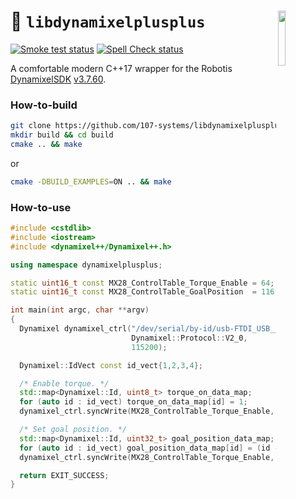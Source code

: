 <a href="https://107-systems.org/"><img align="right" src="https://raw.githubusercontent.com/107-systems/.github/main/logo/107-systems.png" width="15%"></a>
:floppy_disk: `libdynamixelplusplus`
====================================
[![Smoke test status](https://github.com/107-systems/libdynamixelplusplus/actions/workflows/smoke-test.yml/badge.svg)](https://github.com/107-systems/libdynamixelplusplus/actions/workflows/smoke-test.yml)
[![Spell Check status](https://github.com/107-systems/libdynamixelplusplus/actions/workflows/spell-check.yml/badge.svg)](https://github.com/107-systems/libdynamixelplusplus/actions/workflows/spell-check.yml)

A comfortable modern C++17 wrapper for the Robotis [DynamixelSDK](https://github.com/ROBOTIS-GIT/DynamixelSDK) [v3.7.60](https://github.com/ROBOTIS-GIT/DynamixelSDK/releases/tag/3.7.60).

### How-to-build
```bash
git clone https://github.com/107-systems/libdynamixelplusplus && cd libdynamixelplusplus
mkdir build && cd build
cmake .. && make
```
or
```bash
cmake -DBUILD_EXAMPLES=ON .. && make
```

### How-to-use
```C++
#include <cstdlib>
#include <iostream>
#include <dynamixel++/Dynamixel++.h>

using namespace dynamixelplusplus;

static uint16_t const MX28_ControlTable_Torque_Enable = 64;
static uint16_t const MX28_ControlTable_GoalPosition  = 116;

int main(int argc, char **argv)
{
  Dynamixel dynamixel_ctrl("/dev/serial/by-id/usb-FTDI_USB__-__Serial_Converter_FT4NNZ55-if00-port0",
                           Dynamixel::Protocol::V2_0,
                           115200);

  Dynamixel::IdVect const id_vect{1,2,3,4};

  /* Enable torque. */
  std::map<Dynamixel::Id, uint8_t> torque_on_data_map;
  for (auto id : id_vect) torque_on_data_map[id] = 1;
  dynamixel_ctrl.syncWrite(MX28_ControlTable_Torque_Enable, torque_on_data_map);

  /* Set goal position. */
  std::map<Dynamixel::Id, uint32_t> goal_position_data_map;
  for (auto id : id_vect) goal_position_data_map[id] = (id - 1) * 1024;
  dynamixel_ctrl.syncWrite(MX28_ControlTable_Torque_Enable, goal_position_data_map);

  return EXIT_SUCCESS;
}
```
